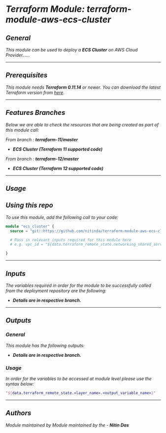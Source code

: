 # _Terraform Module: terraform-module-aws-ecs-cluster_


## _General_

_This module can be used to deploy a_ _**ECS Cluster** on AWS Cloud Provider......_


---

## _Prerequisites_

_This module needs **Terraform 0.11.14** or newer._
_You can download the latest Terraform version from_ [_here_](https://www.terraform.io/downloads.html).



---

## _Features Branches_

_Below we are able to check the resources that are being created as part of this module call:_

_From branch :_ _**terraform-11/master**_

- _**ECS Cluster (Terraform 11 supported code)**_

_From branch :_ _**terraform-12/master**_

- _**ECS Cluster (Terraform 12 supported code)**_


---

## _Usage_

## _Using this repo_

_To use this module, add the following call to your code:_

```tf
module "ecs_cluster" {
  source = "git::https://github.com/nitinda/terraform-module-aws-ecs-cluster.git?ref=master"

  # Pass in relevant inputs required for this module here
  # e.g. vpc_id = "${data.terraform_remote_state.networking_shared_services.vpc_id}"

}
```


---

## _Inputs_

_The variables required in order for the module to be successfully called from the deployment repository are the following:_

- _**Details are in respective branch.**_


---


## _Outputs_

### _General_

_This module has the following outputs:_


- _**Details are in respective branch.**_



### _Usage_

_In order for the variables to be accessed at module level please use the syntax below:_


```tf
"${data.terraform_remote_state.<layer_name>.<output_variable_name>}"
```
---



## _Authors_

_Module maintained by Module maintained by the -_ **_Nitin Das_**
